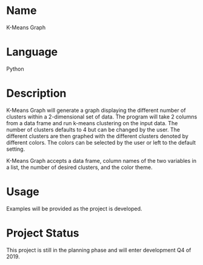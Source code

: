 # Name

K-Means Graph

# Language

Python

# Description

K-Means Graph will generate a graph displaying the different number of clusters within a 2-dimensional set of data. The program will take 2 columns from a data frame and run k-means clustering on the input data. The number of clusters defaults to 4 but can be changed by the user. The different clusters are then graphed with the different clusters denoted by different colors. The colors can be selected by the user or left to the default setting.

K-Means Graph accepts a data frame, column names of the two variables in a list, the number of desired clusters, and the color theme.

# Usage

Examples will be provided as the project is developed.

# Project Status

This project is still in the planning phase and will enter development Q4 of 2019.
